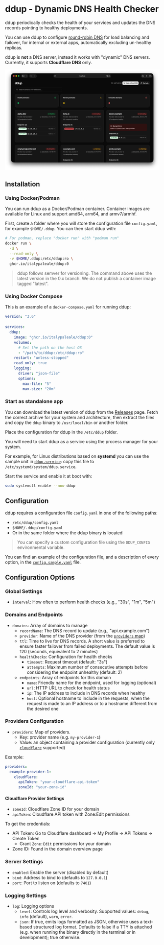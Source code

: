 # ddup - Dynamic DNS Health Checker

ddup periodically checks the health of your services and updates the DNS records pointing to healthy deployments.

You can use ddup to configure [round-robin DNS](https://en.wikipedia.org/wiki/Round-robin_DNS) for load balancing and failover, for internal or external apps, automatically excluding un-healthy replicas.

ddup is **not** a DNS server, instead it works with "dynamic" DNS servers. Currently, it supports **Cloudflare DNS** only.

![Screenshot of the ddup dashboard, showing the status of domains and their health](screenshot.webp)

## Installation

### Using Docker/Podman

You can run ddup as a Docker/Podman container. Container images are available for Linux and support amd64, arm64, and armv7/armhf.

First, create a folder where you will store the configuration file `config.yaml`, for example `$HOME/.ddup`. You can then start ddup with:

```sh
# For podman, replace "docker run" with "podman run"
docker run \
  -d \
  --read-only \
  -v $HOME/.ddup:/etc/ddup:ro \
  ghcr.io/italypaleale/ddup:0
```

> ddup follows semver for versioning. The command above uses the latest version in the 0.x branch. We do not publish a container image tagged "latest".

### Using Docker Compose

This is an example of a `docker-compose.yaml` for running ddup:

```yaml
version: "3.6"

services:
  ddup:
    image: "ghcr.io/italypaleale/ddup:0"
    volumes:
      # Set the path on the host OS
      - "/path/to/ddup:/etc/ddup:ro"
    restart: "unless-stopped"
    read_only: true
    logging:
      driver: "json-file"
      options:
        max-file: "5"
        max-size: "20m"
```

### Start as standalone app

You can download the latest version of ddup from the [Releases](https://github.com/italypaleale/ddup/releases) page. Fetch the correct archive for your system and architecture, then extract the files and copy the `ddup` binary to `/usr/local/bin` or another folder.

Place the configuration for ddup in the `/etc/ddup` folder.

You will need to start ddup as a service using the process manager for your system.

For example, for Linux distributions based on **systemd** you can use the sample unit in [`ddup.service`](./ddup.service): copy this file to `/etc/systemd/system/ddup.service`.

Start the service and enable it at boot with:

```sh
sudo systemctl enable --now ddup
```

## Configuration

ddup requires a configuration file `config.yaml` in one of the following paths:

- `/etc/ddup/config.yaml`
- `$HOME/.ddup/config.yaml`
- Or in the same folder where the ddup binary is located

> You can specify a custom configuration file using the `DDUP_CONFIG` environmental variable.

You can find an example of the configuration file, and a description of every option, in the [`config.sample.yaml`](/config.sample.yaml) file.

## Configuration Options

### Global Settings

- `interval`: How often to perform health checks (e.g., "30s", "1m", "5m")

### Domains and Endpoints

- `domains`: Array of domains to manage
  - `recordName`: The DNS record to update (e.g., "api.example.com")
  - `provider`: Name of the DNS provider (from the [`providers` map](#providers-configuration))
  - `ttl`: Time to live for DNS records. A short value is preferred to ensure faster failover from failed deployments. The default value is 120 (seconds, equivalent to 2 minutes)
  - `healthChecks`: Configuration for health checks
    - `timeout`: Request timeout (default: "3s")
    - `attempts`: Maximum number of consecutive attempts before considering the endpoint unhealthy (default: 2)
  - `endpoints`: Array of endpoints for this domain
    - `name`: Friendly name for the endpoint, used for logging (optional)
    - `url`: HTTP URL to check for health status
    - `ip`: The IP address to include in DNS records when healthy
    - `host`: Optional hostname to include in the requests, when the request is made to an IP address or to a hostname different from the desired one

### Providers Configuration

- `providers`: Map of providers.
  - Key: provider name (e.g. `my-provider-1`)
  - Value: an object containing a provider configuration (currently only [`cloudflare`](#cloudflare-provider-settings) supported)

Example:

```yaml
providers:
  example-provider-1:
    cloudflare:
      apiToken: "your-cloudflare-api-token"
      zoneId: "your-zone-id"
```

#### Cloudflare Provider Settings

- `zoneId`: Cloudflare Zone ID for your domain
- `apiToken`: Cloudflare API token with Zone:Edit permissions

To get the credentials:

- API Token: Go to Cloudflare dashboard → My Profile → API Tokens → Create Token
  - Grant `Zone:Edit` permissions for your domain
- Zone ID: Found in the domain overview page

### Server Settings

- `enabled`: Enable the server (disabled by default)
- `bind`: Address to bind to (defaults to `127.0.0.1`)
- `port`: Port to listen on (defaults to `7401`)

### Logging Settings

- `log`: Logging options
  - `level`: Controls log level and verbosity. Supported values: `debug`, `info` (default), `warn`, `error`.
  - `json`: If true, emits logs formatted as JSON, otherwise uses a text-based structured log format. Defaults to false if a TTY is attached (e.g. when running the binary directly in the terminal or in development); true otherwise.
